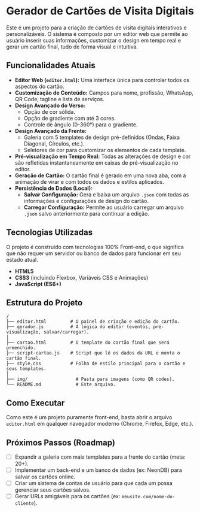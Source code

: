 # Gerador de Cartões de Visita Digitais

Este é um projeto para a criação de cartões de visita digitais interativos e personalizáveis. O sistema é composto por um editor web que permite ao usuário inserir suas informações, customizar o design em tempo real e gerar um cartão final, tudo de forma visual e intuitiva.

## Funcionalidades Atuais

*   **Editor Web (`editor.html`):** Uma interface única para controlar todos os aspectos do cartão.
*   **Customização de Conteúdo:** Campos para nome, profissão, WhatsApp, QR Code, tagline e lista de serviços.
*   **Design Avançado do Verso:**
    *   Opção de cor sólida.
    *   Opção de gradiente com até 3 cores.
    *   Controle de ângulo (0-360°) para o gradiente.
*   **Design Avançado da Frente:**
    *   Galeria com 5 templates de design pré-definidos (Ondas, Faixa Diagonal, Círculos, etc.).
    *   Seletores de cor para customizar os elementos de cada template.
*   **Pré-visualização em Tempo Real:** Todas as alterações de design e cor são refletidas instantaneamente em caixas de pré-visualização no editor.
*   **Geração de Cartão:** O cartão final é gerado em uma nova aba, com a animação de virar e com todos os dados e estilos aplicados.
*   **Persistência de Dados (Local):**
    *   **Salvar Configuração:** Gera e baixa um arquivo `.json` com todas as informações e configurações de design do cartão.
    *   **Carregar Configuração:** Permite ao usuário carregar um arquivo `.json` salvo anteriormente para continuar a edição.

## Tecnologias Utilizadas

O projeto é construído com tecnologias 100% Front-end, o que significa que não requer um servidor ou banco de dados para funcionar em seu estado atual.

*   **HTML5**
*   **CSS3** (incluindo Flexbox, Variáveis CSS e Animações)
*   **JavaScript (ES6+)**

## Estrutura do Projeto

```
/
├── editor.html         # O painel de criação e edição do cartão.
├── gerador.js          # A lógica do editor (eventos, pré-visualização, salvar/carregar).
│
├── cartao.html         # O template do cartão final que será preenchido.
├── script-cartao.js    # Script que lê os dados da URL e monta o cartão final.
├── style.css           # Folha de estilo principal para o cartão e seus templates.
│
├── img/                  # Pasta para imagens (como QR codes).
└── README.md             # Este arquivo.
```

## Como Executar

Como este é um projeto puramente front-end, basta abrir o arquivo `editor.html` em qualquer navegador moderno (Chrome, Firefox, Edge, etc.).

## Próximos Passos (Roadmap)

- [ ] Expandir a galeria com mais templates para a frente do cartão (meta: 20+).
- [ ] Implementar um back-end e um banco de dados (ex: NeonDB) para salvar os cartões online.
- [ ] Criar um sistema de contas de usuário para que cada um possa gerenciar seus cartões salvos.
- [ ] Gerar URLs amigáveis para os cartões (ex: `meusite.com/nome-do-cliente`).